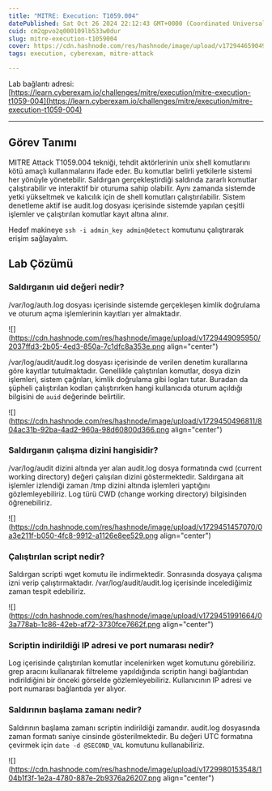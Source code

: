 ```yaml
---
title: "MITRE: Execution: T1059.004"
datePublished: Sat Oct 26 2024 22:12:43 GMT+0000 (Coordinated Universal Time)
cuid: cm2qpvo2q000109lb533w0dur
slug: mitre-execution-t1059004
cover: https://cdn.hashnode.com/res/hashnode/image/upload/v1729446590492/a0f4d29f-fd97-4d52-942c-9167b6a9d229.png
tags: execution, cyberexam, mitre-attack

---
```


Lab bağlantı adresi: [https://learn.cyberexam.io/challenges/mitre/execution/mitre-execution-t1059-004](https://learn.cyberexam.io/challenges/mitre/execution/mitre-execution-t1059-004)

---

## Görev Tanımı

MITRE Attack T1059.004 tekniği, tehdit aktörlerinin unix shell komutlarını kötü amaçlı kullanmalarını ifade eder. Bu komutlar belirli yetkilerle sistemi her yönüyle yönetebilir. Saldırgan gerçekleştirdiği saldırıda zararlı komutlar çalıştırabilir ve interaktif bir oturuma sahip olabilir. Aynı zamanda sistemde yetki yükseltmek ve kalıcılık için de shell komutları çalıştırılabilir. Sistem denetleme aktif ise audit.log dosyası içerisinde sistemde yapılan çeşitli işlemler ve çalıştırılan komutlar kayıt altına alınır.

Hedef makineye `ssh -i admin_key admin@detect` komutunu çalıştırarak erişim sağlayalım.

## Lab Çözümü

### Saldırganın uid değeri nedir?

/var/log/auth.log dosyası içerisinde sistemde gerçekleşen kimlik doğrulama ve oturum açma işlemlerinin kayıtları yer almaktadır.

![](https://cdn.hashnode.com/res/hashnode/image/upload/v1729449095950/2037ffd3-2b05-4ed3-850a-7c1dfc8a353e.png align="center")

/var/log/audit/audit.log dosyası içerisinde de verilen denetim kurallarına göre kayıtlar tutulmaktadır. Genellikle çalıştırılan komutlar, dosya dizin işlemleri, sistem çağrıları, kimlik doğrulama gibi logları tutar. Buradan da şüpheli çalıştırılan kodları çalıştırırken hangi kullanıcıda oturum açıldığı bilgisini de `auid` değerinde belirtilir.

![](https://cdn.hashnode.com/res/hashnode/image/upload/v1729450496811/804ac31b-92ba-4ad2-960a-98d60800d366.png align="center")

### Saldırganın çalışma dizini hangisidir?

/var/log/audit dizini altında yer alan audit.log dosya formatında cwd (current working directory) değeri çalışılan dizini göstermektedir. Saldırgana ait işlemler izlendiği zaman /tmp dizini altında işlemleri yaptığını gözlemleyebiliriz. Log türü CWD (change working directory) bilgisinden öğrenebiliriz.

![](https://cdn.hashnode.com/res/hashnode/image/upload/v1729451457070/0a3e211f-b050-4fc8-9912-a1126e8ee529.png align="center")

### Çalıştırılan script nedir?

Saldırgan scripti wget komutu ile indirmektedir. Sonrasında dosyaya çalışma izni verip çalıştırmaktadır. /var/log/audit/audit.log içerisinde incelediğimiz zaman tespit edebiliriz.

![](https://cdn.hashnode.com/res/hashnode/image/upload/v1729451991664/03a778ab-1c86-42eb-af72-3730fce7662f.png align="center")

### Scriptin indirildiği IP adresi ve port numarası nedir?

Log içerisinde çalıştırılan komutlar incelenirken wget komutunu görebiliriz. grep aracını kullanarak filtreleme yapıldığında scriptin hangi bağlantıdan indirildiğini bir önceki görselde gözlemleyebiliriz. Kullanıcının IP adresi ve port numarası bağlantıda yer alıyor.

### Saldırının başlama zamanı nedir?

Saldırının başlama zamanı scriptin indirildiği zamandır. audit.log dosyasında zaman formatı saniye cinsinde gösterilmektedir. Bu değeri UTC formatına çevirmek için `date -d @SECOND_VAL` komutunu kullanabiliriz.

![](https://cdn.hashnode.com/res/hashnode/image/upload/v1729980153548/104b1f3f-1e2a-4780-887e-2b9376a26207.png align="center")